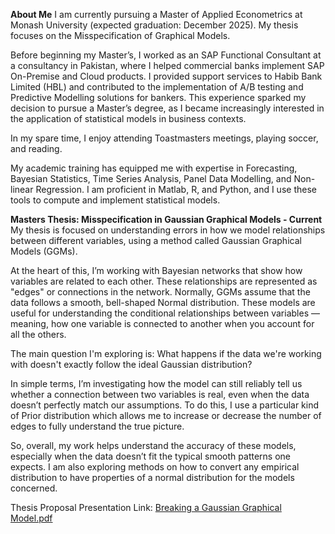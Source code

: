 **About Me**
I am currently pursuing a Master of Applied Econometrics at Monash University (expected graduation: December 2025). My thesis focuses on the Misspecification of Graphical Models.

Before beginning my Master’s, I worked as an SAP Functional Consultant at a consultancy in Pakistan, where I helped commercial banks implement SAP On-Premise and Cloud products. I provided support services to Habib Bank Limited (HBL) and contributed to the implementation of A/B testing and Predictive Modelling solutions for bankers. This experience sparked my decision to pursue a Master’s degree, as I became increasingly interested in the application of statistical models in business contexts.

In my spare time, I enjoy attending Toastmasters meetings, playing soccer, and reading.

My academic training has equipped me with expertise in Forecasting, Bayesian Statistics, Time Series Analysis, Panel Data Modelling, and Non-linear Regression. I am proficient in Matlab, R, and Python, and I use these tools to compute and implement statistical models.

**Masters Thesis: Misspecification in Gaussian Graphical Models - Current**
My thesis is focused on understanding errors in how we model relationships between different variables, using a method called Gaussian Graphical Models (GGMs).

At the heart of this, I’m working with Bayesian networks that show how variables are related to each other. These relationships are represented as "edges" or connections in the network. Normally, GGMs assume that the data follows a smooth, bell-shaped Normal distribution. These models are useful for understanding the conditional relationships between variables — meaning, how one variable is connected to another when you account for all the others.

The main question I'm exploring is: What happens if the data we're working with doesn't exactly follow the ideal Gaussian distribution?

In simple terms, I’m investigating how the model can still reliably tell us whether a connection between two variables is real, even when the data doesn’t perfectly match our assumptions. To do this, I use a particular kind of Prior distribution which allows me to increase or decrease the number of edges to fully understand the true picture.

So, overall, my work helps understand the accuracy of these models, especially when the data doesn’t fit the typical smooth patterns one expects. I am also exploring methods on how to convert any empirical distribution to have properties of a normal distribution for the models concerned.

Thesis Proposal Presentation Link: [Breaking a Gaussian Graphical Model.pdf](https://github.com/mashaalyusufi02/mashaalyusufi02/raw/main/Breaking%20a%20Gaussian%20Graphical%20Model.pdf)
